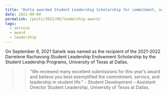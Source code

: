 ```yaml
---
title: 'Dutta awarded Student Leadership Scholarship for commitment, service, and leadership in student life'
date: 2021-09-09
permalink: /posts/2021/09/leadership-award/
tags:
  - service
  - award
  - leadership
---
```


On September 9, 2021 Satwik was named as the recipient of the 2021-2022 Darrelene Rachavong Student Leadership Endowment Scholarship by the Student Leadership Programs, University of Texas at Dallas. 

> > "We reviewed many excellent submissions for this year’s award and believe you best exemplified the commitment, service, and leadership in student life." - Student Development – Assistant Director Student Leadership, University of Texas at Dallas.
